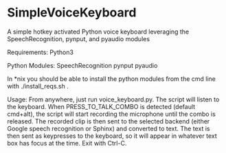 # SimpleVoiceKeyboard
A simple hotkey activated Python voice keyboard leveraging the SpeechRecognition, pynput, and pyaudio modules

Requirements:
Python3

Python Modules:
SpeechRecognition
pynput
pyaudio

In *nix you should be able to install the python modules from the cmd line with ./install_reqs.sh .  

Usage:
From anywhere, just run voice_keyboard.py. The script will listen to the keyboard. When PRESS_TO_TALK_COMBO is detected (default cmd+alt), the script will start recording the microphone until the combo is released.
The recorded clip is then sent to the selected backend (either Google speech recognition or Sphinx) and converted to text.
The text is then sent as keypresses to the keyboard, so it will appear in whatever text box has focus at the time.
Exit with Ctrl-C.
